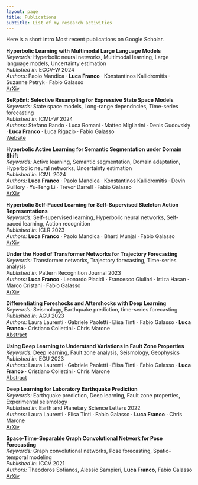 ```yaml
---
layout: page
title: Publications
subtitle: List of my research activities
---
```


Here is a short intro
Most recent publications on Google Scholar.


**Hyperbolic Learning with Multimodal Large Language Models**  
  *Keywords:* Hyperbolic neural networks, Multimodal learning, Large language models, Uncertainty estimation  
  *Published in:* ECCV-W 2024  
  *Authors:* Paolo Mandica · **Luca Franco** · Konstantinos Kallidromitis · Suzanne Petryk · Fabio Galasso  
  [ArXiv](https://arxiv.org/abs/2408.05097)

**SeRpEnt: Selective Resampling for Expressive State Space Models**  
  *Keywords:* State space models, Long-range dependncies, Time-series forecasting  
  *Published in:* ICML-W 2024  
  *Authors:* Stefano Rando · Luca Romani · Matteo Migliarini · Denis Gudovskiy · **Luca Franco** · Luca Rigazio · Fabio Galasso  
  [Website](https://icml.cc/virtual/2024/36164)

**Hyperbolic Active Learning for Semantic Segmentation under Domain Shift**  
  *Keywords:* Active learning, Semantic segmentation, Domain adaptation, Hyperbolic neural networks, Uncertainty estimation  
  *Published in:* ICML 2024  
  *Authors:* **Luca Franco** · Paolo Mandica · Konstantinos Kallidromitis · Devin Guillory · Yu-Teng Li · Trevor Darrell · Fabio Galasso  
  [ArXiv](https://arxiv.org/abs/2306.11180)

**Hyperbolic Self-Paced Learning for Self-Supervised Skeleton Action Representations**  
  *Keywords:* Self-supervised learning, Hyperbolic neural networks, Self-paced learning, Action recognition  
  *Published in:* ICLR 2023  
  *Authors:* **Luca Franco** · Paolo Mandica · Bharti Munjal · Fabio Galasso  
  [ArXiv](https://arxiv.org/abs/2303.06242)

**Under the Hood of Transformer Networks for Trajectory Forecasting**  
  *Keywords:* Transformer networks, Trajectory forecasting, Time-series analysis  
  *Published in:* Pattern Recognition Journal 2023  
  *Authors:* **Luca Franco** · Leonardo Placidi · Francesco Giuliari · Irtiza Hasan · Marco Cristani · Fabio Galasso  
  [ArXiv](https://arxiv.org/abs/2203.11878)

**Differentiating Foreshocks and Aftershocks with Deep Learning**  
  *Keywords:* Seismology, Earthquake prediction, time-series forecasting  
  *Published in:* AGU 2023  
  *Authors:* Laura Laurenti · Gabriele Paoletti · Elisa Tinti · Fabio Galasso · **Luca Franco** · Cristiano Collettini · Chris Marone  
  [Abstract](https://ui.adsabs.harvard.edu/abs/2023AGUFM.S31E0395L/abstract)

**Using Deep Learning to Understand Variations in Fault Zone Properties**  
  *Keywords:* Deep learning, Fault zone analysis, Seismology, Geophysics  
  *Published in:* EGU 2023  
  *Authors:* Laura Laurenti · Gabriele Paoletti · Elisa Tinti · Fabio Galasso · **Luca Franco** · Cristiano Collettini · Chris Marone  
  [Abstract](https://ui.adsabs.harvard.edu/abs/2023EGUGA..25.5810L/abstract)

**Deep Learning for Laboratory Earthquake Prediction**  
  *Keywords:* Earthquake prediction, Deep learning, Fault zone properties, Experimental seismology  
  *Published in:* Earth and Planetary Science Letters 2022  
  *Authors:* Laura Laurenti · Elisa Tinti · Fabio Galasso · **Luca Franco** · Chris Marone  
  [ArXiv](https://arxiv.org/abs/2203.13313)


**Space-Time-Separable Graph Convolutional Network for Pose Forecasting**  
  *Keywords:* Graph convolutional networks, Pose forecasting, Spatio-temporal modeling  
  *Published in:* ICCV 2021  
  *Authors:* Theodoros Sofianos, Alessio Sampieri, **Luca Franco**, Fabio Galasso
  [ArXiv](https://arxiv.org/abs/2110.04573)
